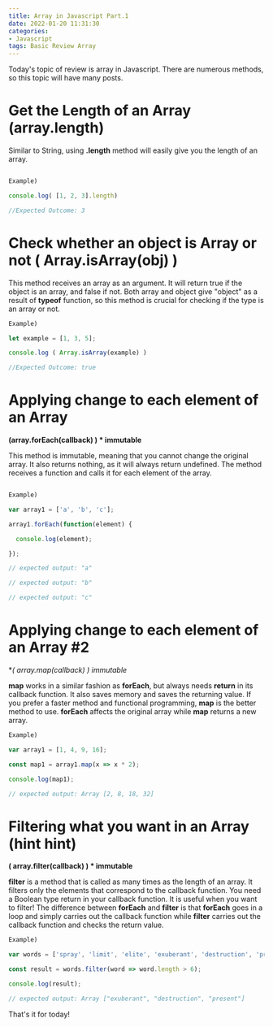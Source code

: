 ```yaml
---
title: Array in Javascript Part.1
date: 2022-01-20 11:31:30
categories:
- Javascript
tags: Basic Review Array
---
```


Today's topic of review is array in Javascript. There are numerous methods, so this topic will have many posts. 



# Get the Length of an Array (array.length)

Similar to String, using **.length** method will easily give you the length of an array.
 

```js

Example)

console.log( [1, 2, 3].length)

//Expected Outcome: 3
```


# Check whether an object is Array or not ( Array.isArray(obj) )

This method receives an array as an argument. It will return true if the object is an array, and false if not. 
Both array and object give "object" as a result of **typeof** function, so this method is crucial for checking if the type is an array or not. 

```js
Example)

let example = [1, 3, 5];

console.log ( Array.isArray(example) )

//Expected Outcome: true
```


# Applying change to each element of an Array
**(array.forEach(callback) ) * immutable**

This method is immutable, meaning that you cannot change the original array. 
It also returns nothing, as it will always return undefined. The method receives a function and calls it for each element of the array. 

```js

Example)

var array1 = ['a', 'b', 'c'];

array1.forEach(function(element) {

  console.log(element);

});

// expected output: "a"

// expected output: "b"

// expected output: "c"
```


# Applying change to each element of an Array #2 
**( array.map(callback) ) *immutable**

**map** works in a similar fashion as **forEach**, but always needs **return** in its callback function. 
It also saves memory and saves the returning value. If you prefer a faster method and functional programming, **map** is the better method to use. **forEach** affects the original array while **map** returns a new array. 

```js
Example)

var array1 = [1, 4, 9, 16];

const map1 = array1.map(x => x * 2);

console.log(map1);

// expected output: Array [2, 8, 18, 32]
```


# Filtering what you want in an Array (hint hint)
**( array.filter(callback) ) * immutable**

**filter** is a method that is called as many times as the length of an array. It filters only the elements that correspond to the callback function. You need a Boolean type return in your callback function. It is useful when you want to filter!
The difference between **forEach** and **filter** is that **forEach** goes in a loop and simply carries out the callback function while **filter** carries out the callback function and checks the return value. 


```js
Example)

var words = ['spray', 'limit', 'elite', 'exuberant', 'destruction', 'present'];

const result = words.filter(word => word.length > 6);

console.log(result);

// expected output: Array ["exuberant", "destruction", "present"]
```

That's it for today!
